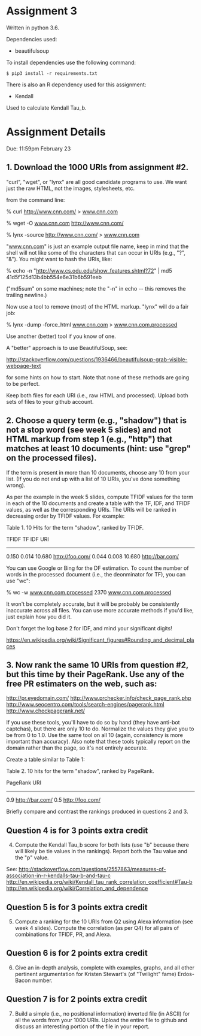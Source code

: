 # Assignment 3

Written in python 3.6.

Dependencies used:

- beautifulsoup

To install dependencies use the following command:

```shell
$ pip3 install -r requirements.txt
```

There is also an R dependency used for this assignment:

- Kendall

Used to calculate Kendall Tau_b.

# Assignment Details

Due: 11:59pm February 23

## 1.  Download the 1000 URIs from assignment #2.  

"curl", "wget", or "lynx" are all good candidate programs to use.  We want just the raw HTML, not the images, stylesheets, etc.

from the command line:

% curl http://www.cnn.com/ > www.cnn.com

% wget -O www.cnn.com http://www.cnn.com/

% lynx -source http://www.cnn.com/ > www.cnn.com

"www.cnn.com" is just an example output file name, keep in mind
that the shell will not like some of the characters that can occur
in URIs (e.g., "?", "&").  You might want to hash the URIs, like:

% echo -n "http://www.cs.odu.edu/show_features.shtml?72" | md5
41d5f125d13b4bb554e6e31b6b591eeb

("md5sum" on some machines; note the "-n" in echo -- this removes
the trailing newline.) 

Now use a tool to remove (most) of the HTML markup.  "lynx" will
do a fair job:

% lynx -dump -force_html www.cnn.com > www.cnn.com.processed

Use another (better) tool if you know of one.  

A "better" approach is to use BeautifulSoup, see:

http://stackoverflow.com/questions/1936466/beautifulsoup-grab-visible-webpage-text

for some hints on how to start.  Note that none of these methods 
are going to be perfect.

Keep both files for each URI (i.e., raw HTML and processed). 
Upload both sets of files to your github account.

## 2.  Choose a query term (e.g., "shadow") that is not a stop word (see week 5 slides) and not HTML markup from step 1 (e.g., "http") that matches at least 10 documents (hint: use "grep" on the processed files).  

If the term is present in more than 10 documents, choose
any 10 from your list.  (If you do not end up with a list of 10
URIs, you've done something wrong).

As per the example in the week 5 slides, compute TFIDF values for
the term in each of the 10 documents and create a table with the
TF, IDF, and TFIDF values, as well as the corresponding URIs.  The
URIs will be ranked in decreasing order by TFIDF values.  For
example:

Table 1. 10 Hits for the term "shadow", ranked by TFIDF.

TFIDF	TF	IDF	URI
-----	--	---	---
0.150	0.014	10.680	http://foo.com/
0.044	0.008	10.680	http://bar.com/


You can use Google or Bing for the DF estimation.  To count the
number of words in the processed document (i.e., the deonminator
for TF), you can use "wc":

% wc -w www.cnn.com.processed
    2370 www.cnn.com.processed

It won't be completely accurate, but it will be probably be
consistently inaccurate across all files.  You can use more 
accurate methods if you'd like, just explain how you did it.  

Don't forget the log base 2 for IDF, and mind your significant
digits!

https://en.wikipedia.org/wiki/Significant_figures#Rounding_and_decimal_places

## 3.  Now rank the same 10 URIs from question #2, but this time by their PageRank.  Use any of the free PR estimaters on the web, such as:

http://pr.eyedomain.com/
http://www.prchecker.info/check_page_rank.php
http://www.seocentro.com/tools/search-engines/pagerank.html
http://www.checkpagerank.net/

If you use these tools, you'll have to do so by hand (they have
anti-bot captchas), but there are only 10 to do.  Normalize the
values they give you to be from 0 to 1.0.  Use the same tool on all
10 (again, consistency is more important than accuracy).  Also
note that these tools typically report on the domain rather than
the page, so it's not entirely accurate.  

Create a table similar to Table 1:

Table 2.  10 hits for the term "shadow", ranked by PageRank.

PageRank	URI
--------	---
0.9		http://bar.com/
0.5		http://foo.com/

Briefly compare and contrast the rankings produced in questions 2
and 3.


## Question 4 is for 3 points extra credit

4.  Compute the Kendall Tau_b score for both lists (use "b" because
there will likely be tie values in the rankings).  Report both the
Tau value and the "p" value.

See: 
http://stackoverflow.com/questions/2557863/measures-of-association-in-r-kendalls-tau-b-and-tau-c
http://en.wikipedia.org/wiki/Kendall_tau_rank_correlation_coefficient#Tau-b
http://en.wikipedia.org/wiki/Correlation_and_dependence

## Question 5 is for 3 points extra credit

5.  Compute a ranking for the 10 URIs from Q2 using Alexa information
(see week 4 slides).  Compute the correlation (as per Q4) for all
pairs of combinations for TFIDF, PR, and Alexa.


## Question 6 is for 2 points extra credit

6.  Give an in-depth analysis, complete with examples, 
graphs, and all other pertinent argumentation for 
Kristen Stewart's (of "Twilight" fame) Erdos-Bacon number.


## Question 7 is for 2 points extra credit

7.  Build a simple (i.e., no positional information) inverted file
(in ASCII) for all the words from your 1000 URIs.  Upload the entire
file to github and discuss an interesting portion of the file in
your report.